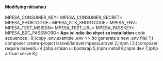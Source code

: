 #### Modifying nkisahau

MPESA_CONSUMER_KEY=
MPESA_CONSUMER_SECRET=
MPESA_SHORTCODE=
MPESA_STK_SHORTCODE=
MPESA_ENV=
MPESA_TEST_MSISDN=
MPESA_TEST_URL=
MPESA_PASSKEY=
MPESA_B2C_PASSWORD=
**Apa ivi ndio iko shyet za installation**
code sequences :
0;)copy .env.example .env  >>  (to generate a new .env file)
1;) composer create-project laravel/laravel mpesaLaravel
2;)npm i
3;)composer require laravel/ui
4;)php artisan ui bootsrap 
5;)npm install
6;)npm dev
7;)php artisan serve
8;)
